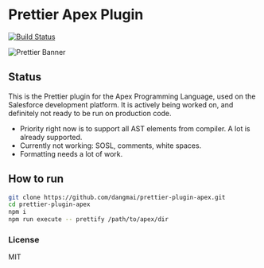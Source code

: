 # Prettier Apex Plugin

[![Build Status](https://travis-ci.org/dangmai/prettier-plugin-apex.svg)](https://travis-ci.org/dangmai/prettier-plugin-apex)

![Prettier Banner](https://raw.githubusercontent.com/prettier/prettier-logo/master/images/prettier-banner-light.png)

## Status

This is the Prettier plugin for the Apex Programming Language,
used on the Salesforce development platform.
It is actively being worked on, and definitely not ready to be run on production code.

* Priority right now is to support all AST elements from compiler.
A lot is already supported.
* Currently not working: SOSL, comments, white spaces.
* Formatting needs a lot of work.

## How to run

```bash
git clone https://github.com/dangmai/prettier-plugin-apex.git
cd prettier-plugin-apex
npm i
npm run execute -- prettify /path/to/apex/dir
```

### License

MIT
